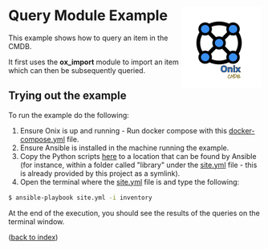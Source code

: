 # Query Module Example <img src="../../../../../docs/pics/ox.png" width="160" height="160" align="right">

This example shows how to query an item in the CMDB.

It first uses the **ox_import** module to import an item which can then be subsequently queried.

## Trying out the example
To run the example do the following:

1. Ensure Onix is up and running - Run docker compose with this [docker-compose.yml](../../docker-compose.yml) file.
2. Ensure Ansible is installed in the machine running the example.
3. Copy the Python scripts [here](../../../modules) to a location that can be found by Ansible (for instance, within a 
folder called "library" under the [site.yml](site.yml) file - this is already provided by this project as a symlink).
4. Open the terminal where the [site.yml](site.yml) file is and type the following:

```bash
$ ansible-playbook site.yml -i inventory
```

At the end of the execution, you should see the results of the queries on the terminal window.

([back to index](../readme.md))